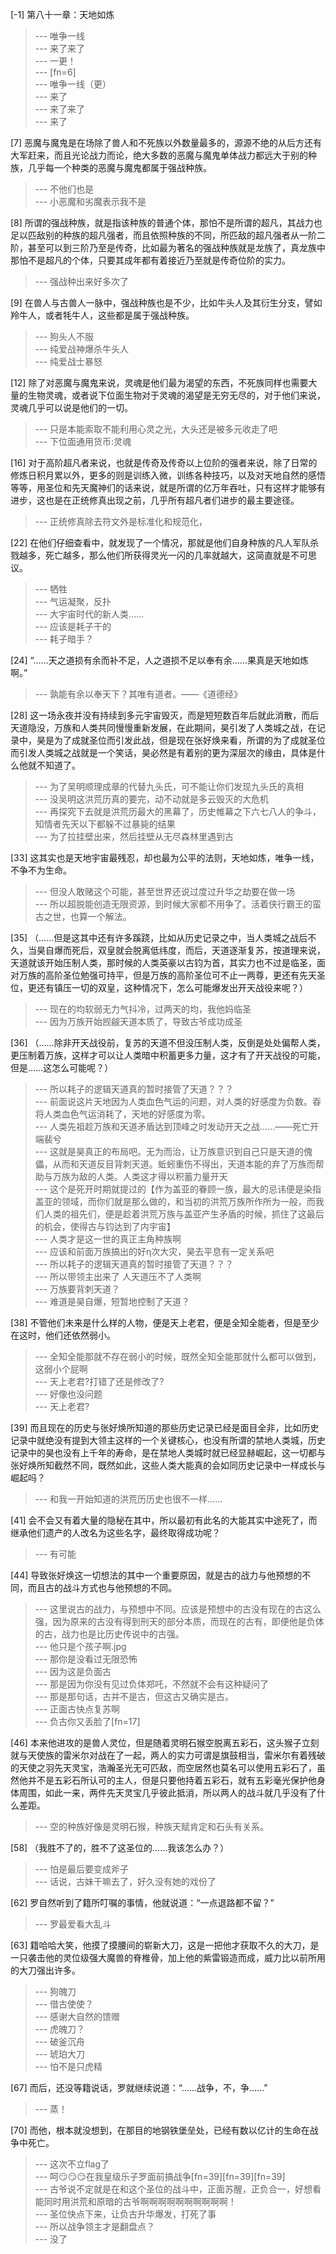 
[-1] 第八十一章：天地如炼
>--- 唯争一线<br>
>--- 来了来了<br>
>--- 一更！<br>
>--- [fn=6]<br>
>--- 唯争一线（更）<br>
>--- 来了<br>
>--- 来了来了<br>
>--- 来了<br>

[7] 恶魔与魔鬼是在场除了兽人和不死族以外数量最多的，源源不绝的从后方还有大军赶来，而且光论战力而论，绝大多数的恶魔与魔鬼单体战力都远大于别的种族，几乎每一个种类的恶魔与魔鬼都属于强战种族。
>--- 不他们也是<br>
>--- 小恶魔和劣魔表示我不是<br>

[8] 所谓的强战种族，就是指该种族的普通个体，那怕不是所谓的超凡，其战力也足以匹敌别的种族的超凡强者，而且依照种族的不同，所匹敌的超凡强者从一阶二阶，甚至可以到三阶乃至是传奇，比如最为著名的强战种族就是龙族了，真龙族中那怕不是超凡的个体，只要其成年都有着接近乃至就是传奇位阶的实力。
>--- 强战种出来好多次了<br>

[9] 在兽人与古兽人一脉中，强战种族也是不少，比如牛头人及其衍生分支，譬如羚牛人，或者牦牛人，这些都是属于强战种族。
>--- 狗头人不服<br>
>--- 纯爱战神爆杀牛头人<br>
>--- 纯爱战士暴怒<br>

[12] 除了对恶魔与魔鬼来说，灵魂是他们最为渴望的东西，不死族同样也需要大量的生物灵魂，或者说下位面生物对于灵魂的渴望是无穷无尽的，对于他们来说，灵魂几乎可以说是他们的一切。
>--- 只是本能索取不能利用心灵之光，大头还是被多元收走了吧<br>
>--- 下位面通用货币:灵魂<br>

[16] 对于高阶超凡者来说，也就是传奇及传奇以上位阶的强者来说，除了日常的修炼日积月累以外，更多的则是训练入微，训练各种技巧，以及对天地自然的感悟等等，用圣位和先天魔神们的话来说，就是所谓的亿万年吞吐，只有这样才能够有进步，这也是在正统修真出现之前，几乎所有超凡者们进步的最主要途径。
>--- 正统修真除去符文外是标准化和规范化，<br>

[22] 在他们仔细查看中，就发现了一个情况，那就是他们自身种族的凡人军队杀戮越多，死亡越多，那么他们所获得灵光一闪的几率就越大，这简直就是不可思议。
>--- 牺牲<br>
>--- 气运凝聚，反扑<br>
>--- 大宇宙时代的新人类……<br>
>--- 应该是耗子干的<br>
>--- 耗子暗手？<br>

[24] “……天之道损有余而补不足，人之道损不足以奉有余……果真是天地如炼啊。”
>--- 孰能有余以奉天下？其唯有道者。——《道德经》<br>

[28] 这一场永夜并没有持续到多元宇宙毁灭，而是短短数百年后就此消散，而后天道隐没，万族和人类共同慢慢重新发展，在此期间，昊引发了人类城之战，在记录中，昊是为了成就圣位而引发此战，但是现在张好焕来看，所谓的为了成就圣位而引发人类城之战就是一个笑话，昊必然是有着别的更为深层次的缘由，具体是什么他就不知道了。
>--- 为了吴明顺理成章的代替九头氏，可不能让你们发现九头氏的真相<br>
>--- 没吴明这洪荒历真的要完，动不动就是多云毁灭的大危机<br>
>--- 再探究下去就是洪荒历最大的黑幕了，历史帷幕之下六七八人的争斗，知情者先天以下都躲不过暴毙的结果<br>
>--- 为了拉挂壁出来，然后挂壁从无尽森林里遇到古<br>

[33] 这其实也是天地宇宙最残忍，却也最为公平的法则，天地如炼，唯争一线，不争不为生命。
>--- 但没人敢赌这个可能，甚至世界还说过度过升华之劫要在做一场<br>
>--- 所以超脱能创造无限资源，到时候大家都不用争了。活着侠行霸王的蛮古之世，也算一个解法。<br>

[35] （……但是这其中还有许多蹊跷，比如从历史记录之中，当人类城之战后不久，当昊自爆而死后，双皇就会脱离低纬度，而后，天道逐渐复苏，按道理来说，天道就该开始压制人类，那时候的人类英豪以古钧为首，其实力也不过是临圣，面对万族的高阶圣位勉强可持平，但是万族的高阶圣位可不止一两尊，更还有先天圣位，更还有镇压一切的双皇，这种情况下，怎么可能爆发出开天战役来呢？）
>--- 现在的均软弱无力气抖冷，过两天的均，我他妈临圣<br>
>--- 因为万族开始觊觎天道本质了，导致古爷成功成圣<br>

[36] （……除非开天战役前，复苏的天道不但没压制人类，反倒是处处偏帮人类，更压制着万族，这样才可以让人类暗中积蓄更多力量，这才有了开天战役的可能，但是……这怎么可能呢？）
>--- 所以耗子的逻辑天道真的暂时接管了天道？？？<br>
>--- 前面说这片天地因为人类血色气运的问题，对人类的好感度为负数。昋将人类血色气运消耗了，天地的好感度为零。<br>
>--- 人类先祖趁万族和天道矛盾达到顶峰之时发动开天之战……——死亡开端裴兮<br>
>--- 这就是昊真正的布局吧。无为而治，让万族意识到自己只是天道的傀儡，从而和天道反目背刺天道。蚯蚓重伤不得出，天道本能的弃了万族而帮助与万族为敌的人类。人类这才得以积蓄力量开天<br>
>--- 这个是死开时期就提过的【作为盖亚的眷顾一族，最大的忌讳便是染指盖亚的领域，而你们就是那么做的，和当初的洪荒万族所作所为一般，而我们人类的祖先们，便是趁着洪荒万族与盖亚产生矛盾的时候，抓住了这最后的机会，使得古与钧达到了内宇宙】<br>
>--- 人类才是这一世的真正主角种族啊<br>
>--- 应该和前面万族搞出的好η次大灾，昊去平息有一定关系吧<br>
>--- 所以耗子的逻辑天道真的暂时接管了天道？？？<br>
>--- 所以带领主出来了 人天道压不了人类啊<br>
>--- 万族要背刺天道？<br>
>--- 难道是昊自爆，短暂地控制了天道？<br>

[38] 不管他们未来是什么样的人物，便是天上老君，便是全知全能者，但是至少在这时，他们还依然弱小。
>--- 全知全能那就不存在弱小的时候，既然全知全能那就什么都可以做到，这弱小个屁啊<br>
>--- 天上老君?打错了还是修改了?<br>
>--- 好像也没问题<br>
>--- 天上老君?<br>

[39] 而且现在的历史与张好焕所知道的那些历史记录已经是面目全非，比如历史记录中就绝没有提到大领主这样的一个关键核心，也没有所谓的禁地人类城，历史记录中的昊也没有上千年的寿命，是在禁地人类城时就已经显赫崛起，这一切都与张好焕所知截然不同，既然如此，这些人类大能真的会如同历史记录中一样成长与崛起吗？
>--- 和我一开始知道的洪荒历历史也很不一样……<br>

[41] 会不会又有着大量的隐秘在其中，所以最初有此名的大能其实中途死了，而继承他们遗产的人改名为这些名字，最终取得成功呢？
>--- 有可能<br>

[44] 导致张好焕这一切想法的其中一个重要原因，就是古的战力与他预想的不同，而且古的战斗方式也与他预想的不同。
>--- 这里说古的战力，与预想中不同。应该是预想中的古没有现在的古这么强，因为原来的古没有得到刑天的部分本质，而现在的古有，即便他是负体的古，战力也是比历史传说中的古强。<br>
>--- 他只是个孩子啊.jpg<br>
>--- 那你是没看过无限恐怖<br>
>--- 因为这是负面古<br>
>--- 那是因为你没有见过负体郑吒，不然就不会有这种疑问了<br>
>--- 那是那句话，古并不是古，但这古又确实是古。<br>
>--- 正面古快点复苏啊<br>
>--- 负古你又丢脸了[fn=17]<br>

[46] 本来他进攻的是兽人灵位，但是随着灵明石猴空脱离五彩石，这头猴子立刻就与天使族的雷米尔对战在了一起，两人的实力可谓是旗鼓相当，雷米尔有着残破的天使之羽先天灵宝，浩瀚圣光无可匹敌，而空居然也莫名可以使用五彩石了，虽然他并不是五彩石所认可的主人，但是只要他持着五彩石，就有五彩毫光保护他身体周围，如此一来，两件先天灵宝几乎彼此抵消，所以两人的战斗就几乎没有了什么差距。
>--- 空的种族好像是灵明石猴，种族天赋肯定和石头有关系。<br>

[58] （我胜不了的，胜不了这圣位的……我该怎么办？）
>--- 怕是最后要变成斧子<br>
>--- 话说，古妹干嘛去了，好久没有她的戏份了<br>

[62] 罗自然听到了籍所叮嘱的事情，他就说道：“一点退路都不留？”
>--- 罗最爱看大乱斗<br>

[63] 籍哈哈大笑，他摸了摸腰间的崭新大刀，这是一把他才获取不久的大刀，是一只袭击他的灵位级强大魔兽的脊椎骨，加上他的紫雷锻造而成，威力比以前所用的大刀强出许多。
>--- 狗魄刀<br>
>--- 借古使使？<br>
>--- 感谢大自然的馈赠<br>
>--- 虎魄刀？<br>
>--- 破釜沉舟<br>
>--- 琥珀大刀<br>
>--- 怕不是只虎精<br>

[67] 而后，还没等籍说话，罗就继续说道：“……战争，不，争……”
>--- 蒸！<br>

[70] 而他，根本就没想到，在那目的地钢铁堡垒处，已经有数以亿计的生命在战争中死亡。
>--- 这次不立flag了<br>
>--- 呵😏😏😏在我皇级乐子罗面前搞战争[fn=39][fn=39][fn=39]<br>
>--- 古爷说不定就是在和这个圣位的战斗中，正面苏醒，正负合一，好想看能同时用洪荒和原暗的古爷啊啊啊啊啊啊啊啊啊啊！<br>
>--- 圣位快点下来，让负古升华爆发，打死了事<br>
>--- 所以战争领主才是翻盘点？<br>
>--- 没了<br>
